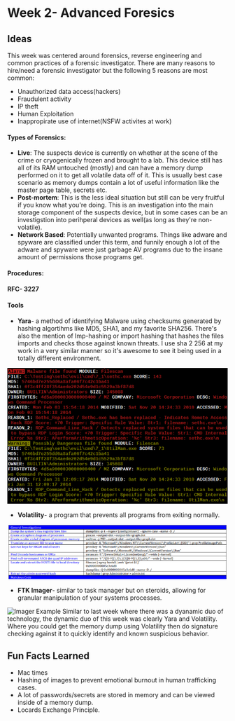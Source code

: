 # Week 2- Advanced Foresics

## Ideas

This week was centered around forensics, reverse engineering and common practices of a forensic investigator.
There are many reasons to hire/need a forensic investigator but the following 5 reasons are most common:
- Unauthorized data access(hackers)
- Fraudulent activity
- IP theft
- Human Exploitation
- Inappropirate use of internet(NSFW activites at work)

#### Types of Forensics:
- **Live**: The suspects device is currently on whether at the scene of the crime or cryogenically frozen and brought to a lab. This device still has all of its RAM untouched (mostly) and can have a memory dump performed on it to get all volatile data off of it. This is usually best case scenario as memory dumps contain a lot of useful information like the master page table, secrets etc. 
- **Post-mortem**: This is the less ideal situation but still can be very fruitful if you know what you're doing. This is an investigation into the main storage component of the suspects device, but in some cases can be an investigstion into perihperal devices as well(as long as they're non-volatile). 
- **Network Based**: Potentially unwanted programs. Things like adware and spyware are classified under this term, and funnily enough a lot of the adware and spyware were just garbage AV programs due to the insane amount of permissions those programs get.

#### Procedures:

#### RFC- 3227


#### Tools
- **Yara**- a method of identifying Malware using checksums generated by hashing algortihms like MD5, SHA1, and my favorite SHA256. There's also the mention of Imp-hashing or import hashing that hashes the files imports and checks those against known threats.  I use sha 2 256 at my work in a very similar manner so it's awesome to see it being used in a totally different environment.

![Yara Ouput](images/yarasig.png)
- **Volatility**- a program that prevents all programs from exiting normally.

![cheat sheet](images/volcheatsheet.PNG)
- **FTK Imager**- similar to task manager but on steroids, allowing for granular manipulation of your systems processes.

![Imager Example](images/ftkimager.png)
Similar to last week where there was a dyanamic duo of technology, the dynamic duo of this week was clearly Yara and Volatility. Where you could get the memory dump using Volatility then do signature checking against it to quickly identify and known suspicious behavior. 

## Fun Facts Learned
- Mac times
- Hashing of images to prevent emotional burnout in human trafficking cases. 
- A lot of passwords/secrets are stored in memory and can be viewed inside of a memory dump.
- Locards Exchange Principle. 
